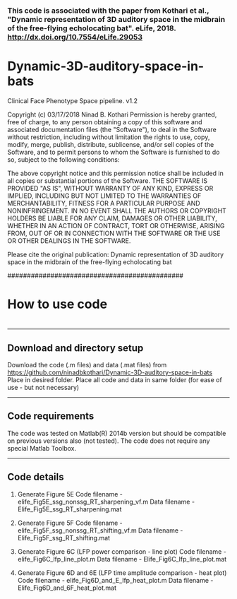 
### This code is associated with the paper from Kothari et al., "Dynamic representation of 3D auditory space in the midbrain of the free-flying echolocating bat". eLife, 2018. http://dx.doi.org/10.7554/eLife.29053

# Dynamic-3D-auditory-space-in-bats
Clinical Face Phenotype Space pipeline.
v1.2

Copyright (c) 03/17/2018 Ninad B. Kothari
Permission is hereby granted, free of charge, to any person obtaining a copy
of this software and associated documentation files (the "Software"), to deal
in the Software without restriction, including without limitation the rights
to use, copy, modify, merge, publish, distribute, sublicense, and/or sell
copies of the Software, and to permit persons to whom the Software is
furnished to do so, subject to the following conditions:

The above copyright notice and this permission notice shall be included in
all copies or substantial portions of the Software.
THE SOFTWARE IS PROVIDED "AS IS", WITHOUT WARRANTY OF ANY KIND, EXPRESS OR
IMPLIED, INCLUDING BUT NOT LIMITED TO THE WARRANTIES OF MERCHANTABILITY,
FITNESS FOR A PARTICULAR PURPOSE AND NONINFRINGEMENT. IN NO EVENT SHALL THE
AUTHORS OR COPYRIGHT HOLDERS BE LIABLE FOR ANY CLAIM, DAMAGES OR OTHER
LIABILITY, WHETHER IN AN ACTION OF CONTRACT, TORT OR OTHERWISE, ARISING
FROM, OUT OF OR IN CONNECTION WITH THE SOFTWARE OR THE USE OR OTHER DEALINGS IN
THE SOFTWARE.


Please cite the original publication: Dynamic representation of 3D auditory space in the midbrain of the free-flying echolocating bat


#############################################
#  How to use code
#
------------
Download and directory setup
------------
Download the code (.m files) and data (.mat files) from https://github.com/ninadbkothari/Dynamic-3D-auditory-space-in-bats
Place in desired folder.
Place all code and data in same folder (for ease of use - but not necessary)

------------
Code requirements
------------
The code was tested on Matlab(R) 2014b version but should be compatible on previous versions also (not tested).
The code does not require any special Matlab Toolbox.

------------
Code details
------------

1) Generate Figure 5E
    Code filename - elife_Fig5E_ssg_nonssg_RT_sharpening_vf.m
    Data filename - Elife_Fig5E_ssg_RT_sharpening.mat
    
2) Generate Figure 5F
    Code filename - elife_Fig5F_ssg_nonssg_RT_shifting_vf.m
    Data filename - Elife_Fig5F_ssg_RT_shifting.mat
    
3) Generate Figure 6C (LFP power comparison - line plot)
    Code filename - elife_Fig6C_lfp_line_plot.m
    Data filename - Elife_Fig6C_lfp_line_plot.mat
    
4) Generate Figure 6D and 6E (LFP time amplitude comparison - heat plot)
    Code filename - elife_Fig6D_and_E_lfp_heat_plot.m
    Data filename - Elife_Fig6D_and_6F_heat_plot.mat
    
